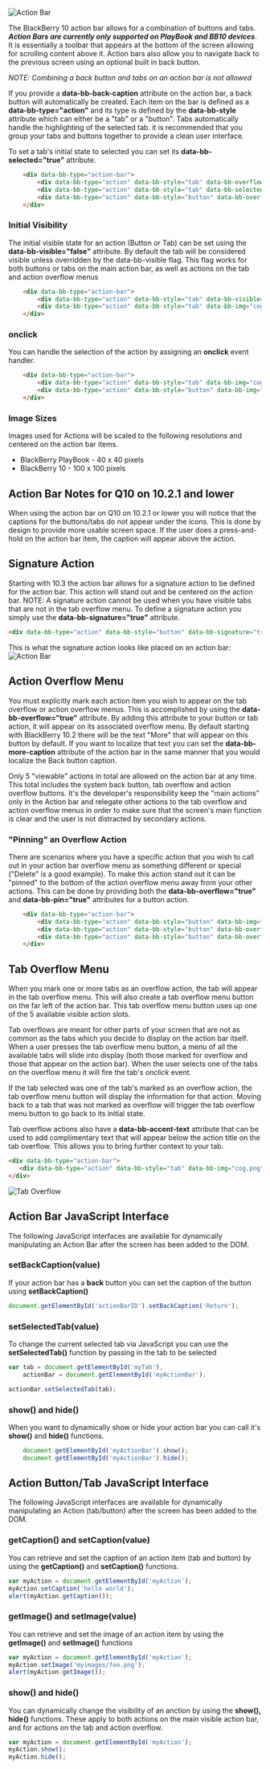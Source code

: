 ![Action Bar](images/screenshots/actionBar.png)
 
The BlackBerry 10 action bar allows for a combination of buttons and tabs.  _**Action Bars are currently only supported on PlayBook and BB10 devices**_. It is essentially a toolbar that appears at the bottom of the screen allowing for scrolling content above it. Action bars also allow you to navigate back to the previous screen using an optional built in back button.  

_NOTE: Combining a back button and tabs on an action bar is not allowed_

If you provide a **data-bb-back-caption** attribute on the action bar, a back button will automatically be created.  Each item on the bar is defined as a **data-bb-type="action"** and its type is defined by the **data-bb-style** attribute which can either be a "tab" or a "button".  Tabs automatically handle the highlighting of the selected tab.  it is recommended that you group your tabs and buttons together to provide a clean user interface. 

To set a tab's initial state to selected you can set its **data-bb-selected="true"** attribute.

```html
    <div data-bb-type="action-bar">
        <div data-bb-type="action" data-bb-style="tab" data-bb-overflow="true" data-bb-img="cog.png">Library</div>
        <div data-bb-type="action" data-bb-style="tab" data-bb-selected="true" data-bb-img="cog.png">Smart</div>
        <div data-bb-type="action" data-bb-style="button" data-bb-overflow="true" data-bb-img="cog.png">Find</div>
    </div>
```

### Initial Visibility

The initial visible state for an action (Button or Tab) can be set using the **data-bb-visible="false"** attribute.  By default the tab will be considered visible unless overridden by the data-bb-visible flag.  This flag works for both buttons or tabs on the main action bar, as well as actions on the tab and action overflow menus

```html
    <div data-bb-type="action-bar">
        <div data-bb-type="action" data-bb-style="tab" data-bb-visible="false" data-bb-img="cog.png">Library</div>
        <div data-bb-type="action" data-bb-style="tab" data-bb-img="cog.png">Music</div>
    </div>
```

### onclick

You can handle the selection of the action by assigning an **onclick** event handler. 

```html
    <div data-bb-type="action-bar">
        <div data-bb-type="action" data-bb-style="tab" data-bb-img="cog.png" onclick="alert('Library')">Library</div>
        <div data-bb-type="action" data-bb-style="button" data-bb-img="cog.png" onclick="alert('Find')">Find</div>
    </div>
```
	
### Image Sizes

Images used for Actions will be scaled to the following resolutions and centered on the action bar items.

* BlackBerry PlayBook - 40 x 40 pixels
* BlackBerry 10 - 100 x 100 pixels

## Action Bar Notes for Q10 on 10.2.1 and lower

When using the action bar on Q10 on 10.2.1 or lower you will notice that the captions for the buttons/tabs do not appear under the icons.  This is done by design to provide more usable screen space.  If the user does a press-and-hold on the action bar item, the caption will appear above the action.

## Signature Action
Starting with 10.3 the action bar allows for a signature action to be defined for the action bar.  This action will stand out and be centered on the action bar.  NOTE: A signature action cannot be used when you have visible tabs that are not in the tab overflow menu.  To define a signature action you simply use the **data-bb-signature="true"** attribute.

```html
<div data-bb-type="action" data-bb-style="button" data-bb-signature="true" data-bb-img="cog.png">My Caption</div>
```

This is what the signature action looks like placed on an action bar:
![Action Bar](images/screenshots/signature.png)
	
## Action Overflow Menu

You must explicitly mark each action item you wish to appear on the tab overflow or action overflow menus. This is accomplished by using the **data-bb-overflow="true"** attribute.  By adding this attribute to your button or tab action, it will appear on its associated overflow menu.  By default starting with BlackBerry 10.2 there will be the text "More" that will appear on this button by default.  If you want to localize that text you can set the **data-bb-more-caption** attribute of the action bar in the same manner that you would localize the Back button caption.

Only 5 "viewable" actions in total are allowed on the action bar at any time.  This total includes the system back button, tab overflow and action overflow buttons.  It's the developer's responsibility keep the "main actions" only in the Action bar and relegate other actions to the tab overflow and action overflow menus in order to make sure that the screen's main function is clear and the user is not distracted by secondary actions.

### "Pinning" an Overflow Action

There are scenarios where you have a specific action that you wish to call out in your action bar overflow menu as something different or special ("Delete" is a good example).  To make this action stand out it can be "pinned" to the bottom of the action overflow menu away from your other actions. This can be done by providing both the **data-bb-overflow="true"** and **data-bb-pin="true"** attributes for a button action.
```html
    <div data-bb-type="action-bar">
        <div data-bb-type="action" data-bb-style="button" data-bb-img="cog.png">Do Something</div>
        <div data-bb-type="action" data-bb-style="button" data-bb-overflow="true" data-bb-img="cog.png">Smart</div>
        <div data-bb-type="action" data-bb-style="button" data-bb-overflow="true" data-bb-pin="true" data-bb-img="cog.png">Delete</div>
    </div>
```

## Tab Overflow Menu

When you mark one or more tabs as an overflow action, the tab will appear in the tab overflow menu.  This will also create a tab overflow menu button on the far left of the action bar.  This tab overflow menu button uses up one of the 5 available visible action slots.

Tab overflows are meant for other parts of your screen that are not as common as the tabs which you decide to display on the action bar itself.  When a user presses the tab overflow menu button, a menu of all the available tabs will slide into display (both those marked for overflow and those that appear on the action bar).  When the user selects one of the tabs on the overflow menu it will fire the tab's _onclick_ event.

If the tab selected was one of the tab's marked as an overflow action, the tab overflow menu button will display the information for that action.  Moving back to a tab that was not marked as overflow will trigger the tab overflow menu button to go back to its initial state.

Tab overflow actions also have a **data-bb-accent-text** attribute that can be used to add complimentary text that will appear below the action title on the tab overflow.  This allows you to bring further context to your tab.

```html
<div data-bb-type="action-bar">
   <div data-bb-type="action" data-bb-style="tab" data-bb-img="cog.png" data-bb-accent-text="Bar">Foo</div>
</div>

```

![Tab Overflow](images/screenshots/actionBarTabOverflow.png)

## Action Bar JavaScript Interface
The following JavaScript interfaces are available for dynamically manipulating an Action Bar after the screen has been added to the DOM. 

### setBackCaption(value)

If your action bar has a **back** button you can set the caption of the button using **setBackCaption()**

```javascript
document.getElementById('actionBarID').setBackCaption('Return');
```

### setSelectedTab(value)

To change the current selected tab via JavaScript you can use the **setSelectedTab()** function by passing in the tab to be selected

```javascript
var tab = document.getElementById('myTab'),
    actionBar = document.getElementById('myActionBar');

actionBar.setSelectedTab(tab);
```

### show() and hide()

When you want to dynamically show or hide your action bar you can call it&apos;s **show()** and **hide()** functions.

```javascript
	document.getElementById('myActionBar').show();
	document.getElementById('myActionBar').hide();
```

## Action Button/Tab JavaScript Interface

The following JavaScript interfaces are available for dynamically manipulating an Action (tab/button) after the screen has been added to the DOM. 

### getCaption() and setCaption(value)

You can retrieve and set the caption of an action item (tab and button) by using the **getCaption()** and **setCaption()** functions.

```javascript
var myAction = document.getElementById('myAction');
myAction.setCaption('hello world');
alert(myAction.getCaption());
```

### getImage() and setImage(value)

You can retrieve and set the image of an action item by using the **getImage()** and **setImage()** functions

```javascript
var myAction = document.getElementById('myAction');
myAction.setImage('myimages/foo.png');
alert(myAction.getImage());
```

### show() and hide()

You can dynamically change the visibility of an anction by using the **show(), hide()** functions.  These apply to both actions on the main visible action bar, and for actions on the tab and action overflow.  

```javascript
var myAction = document.getElementById('myAction');
myAction.show();
myAction.hide();
```